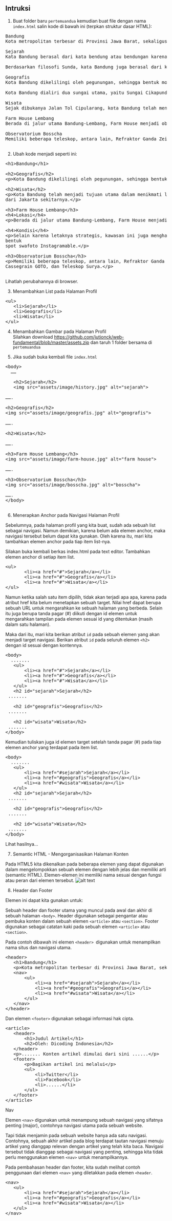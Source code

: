 ## Intruksi

1. Buat folder baru <code>pertemuandua</code> kemudian buat file dengan nama <code>index.html</code> salin kode di bawah ini (terpkan struktur dasar HTML):
<pre>
Bandung
Kota metropolitan terbesar di Provinsi Jawa Barat, sekaligus menjadi ibu kota provinsi tersebut.

Sejarah
Kata Bandung berasal dari kata bendung atau bendungan karena terbendungnya sungai Citarum oleh lava Gunung Tangkuban Parahu yang lalu membentuk telaga. Legenda yang diceritakan oleh orang-orang tua di Bandung mengatakan bahwa nama Bandung diambil dari sebuah kendaraan air yang terdiri dari dua perahu yang diikat berdampingan yang disebut perahu bandung yang digunakan oleh Bupati Bandung, R.A. Wiranatakusumah II, untuk melayari Ci Tarum dalam mencari tempat kedudukan kabupaten yang baru untuk menggantikan ibu kota yang lama di Dayeuhkolot.

Berdasarkan filosofi Sunda, kata Bandung juga berasal dari kalimat Nga-Bandung-an Banda Indung, yang merupakan kalimat sakral dan luhur karena mengandung nilai ajaran Sunda. Nga-Bandung-an artinya menyaksikan atau bersaksi. Banda adalah segala sesuatu yang berada di alam hidup yaitu di bumi dan atmosfer, baik makhluk hidup maupun benda mati. Sinonim dari banda adalah harta. Indung berarti Ibu atau Bumi, disebut juga sebagai Ibu Pertiwi tempat Banda berada.

Geografis
Kota Bandung dikelilingi oleh pegunungan, sehingga bentuk morfologi wilayahnya bagaikan sebuah mangkok raksasa, secara geografis kota ini terletak di tengah-tengah provinsi Jawa Barat, serta berada pada ketinggian ±768 m di atas permukaan laut, dengan titik tertinggi di berada di sebelah utara dengan ketinggian 1.050 meter di atas permukaan laut dan sebelah selatan merupakan kawasan rendah dengan ketinggian 675 meter di atas permukaan laut.

Kota Bandung dialiri dua sungai utama, yaitu Sungai Cikapundung dan Sungai Citarum beserta anak-anak sungainya yang pada umumnya mengalir ke arah selatan dan bertemu di Sungai Citarum. Dengan kondisi yang demikian, Bandung selatan sangat rentan terhadap masalah banjir terutama pada musim hujan.

Wisata
Sejak dibukanya Jalan Tol Cipularang, kota Bandung telah menjadi tujuan utama dalam menikmati liburan akhir pekan terutama dari masyarakat yang berasal dari Jakarta sekitarnya. Selain menjadi kota wisata belanja, kota Bandung juga dikenal dengan sejumlah besar bangunan lama berarsitektur peninggalan Belanda.

Farm House Lembang
Berada di jalur utama Bandung-Lembang, Farm House menjadi objek wisata yang tidak pernah sepi pengunjung. Selain karena letaknya strategis, kawasan ini juga menghadirkan nuansa wisata khas Eropa. Semua itu diterapkan dalam bentuk spot swafoto Instagramable.

Observatorium Bosscha
Memiliki beberapa teleskop, antara lain, Refraktor Ganda Zeiss, Schmidt Bimasakti, Refraktor Bamberg, Cassegrain GOTO, dan Teleskop Surya. Refraktor Ganda Zeiss adalah jenis teleskop terbesar untuk meneropong bintang. Benda ini diletakkan pada atap kubah sehingga saat teropong digunakan, atap tersebut harus dibuka. Observatorium Bosscha boleh dikunjungi oleh siapa pun, tanpa tiket. Namun, bagi yang ingin menggunakan teleskop Zeiss, wajib mendaftarkan diri. Untuk instansi atau lembaga pendidikan, diberikan jadwal hari Selasa sampai Jumat. Sementara itu, kunjungan individu dibuka setiap hari Sabtu.

</pre>

2. Ubah kode menjadi seperti ini:
<pre>
&lt;h1>Bandung&lt;/h1>

&lt;h2>Geografis&lt;/h2>
&lt;p>Kota Bandung dikelilingi oleh pegunungan, sehingga bentuk morfologi wilayahnya bagaikan sebuah mangkok raksasa&lt;/p>

&lt;h2>Wisata&lt;/h2>
&lt;p>Kota Bandung telah menjadi tujuan utama dalam menikmati liburan akhir pekan terutama dari masyarakat yang berasal
dari Jakarta sekitarnya.&lt;/p>

&lt;h3>Farm House Lembang&lt;/h3>
&lt;h4>Lokasi&lt;/h4>
&lt;p>Berada di jalur utama Bandung-Lembang, Farm House menjadi objek wisata yang tidak pernah sepi pengunjung.&lt;/p>

&lt;h4>Kondisi&lt;/h4>
&lt;p>Selain karena letaknya strategis, kawasan ini juga menghadirkan nuansa wisata khas Eropa. Semua itu diterapkan dalam
bentuk
spot swafoto Instagramable.&lt;/p>

&lt;h3>Observatorium Bosscha&lt;/h3>
&lt;p>Memiliki beberapa teleskop, antara lain, Refraktor Ganda Zeiss, Schmidt Bimasakti, Refraktor Bamberg,
Cassegrain GOTO, dan Teleskop Surya.&lt;/p>

</pre>

Lihatlah perubahannya di browser.

3. Menambahkan List pada Halaman Profil
<pre>
&lt;ul>
   &lt;li>Sejarah&lt;/li>
   &lt;li>Geografis&lt;/li>
   &lt;li>Wisata&lt;/li>
&lt;/ul>
</pre>

4. Menambahkan Gambar pada Halaman Profil <br>
   Silahkan download https://github.com/jutionck/web-fundamental/blob/master/assets.zip dan taruh 1 folder bersama di <code>pertemuandua</code>

5. Jika sudah buka kembali file <code>index.html</code>
<pre>
&lt;body>
  ……
 
   &lt;h2>Sejarah&lt;/h2>
   &lt;img src="assets/image/history.jpg" alt="sejarah">

…….

&lt;h2>Geografis&lt;/h2>
&lt;img src="assets/image/geografis.jpg" alt="geografis">

…….

&lt;h2>Wisata&lt;/h2>

…….

&lt;h3>Farm House Lembang&lt;/h3>
&lt;img src="assets/image/farm-house.jpg" alt="farm house">

…….

&lt;h3>Observatorium Bosscha&lt;/h3>
&lt;img src="assets/image/bosscha.jpg" alt="bosscha">

…….
&lt;/body>

</pre>

6. Menerapkan Anchor pada Navigasi Halaman Profil

Sebelumnya, pada halaman profil yang kita buat, sudah ada sebuah list sebagai navigasi. Namun demikian, karena belum ada elemen anchor, maka navigasi tersebut belum dapat kita gunakan. Oleh karena itu, mari kita tambahkan elemen anchor pada tiap item list-nya.

Silakan buka kembali berkas index.html pada text editor. Tambahkan elemen anchor di setiap item list.

<pre>
&lt;ul>
       &lt;li>&lt;a href="#">Sejarah&lt;/a>&lt;/li>
       &lt;li>&lt;a href="#">Geografis&lt;/a>&lt;/li>
       &lt;li>&lt;a href="#">Wisata&lt;/a>&lt;/li>
&lt;/ul>
</pre>

Namun ketika salah satu item dipilih, tidak akan terjadi apa apa, karena pada atribut href kita belum menetapkan sebuah target. Nilai href dapat berupa sebuah URL untuk mengarahkan ke sebuah halaman yang berbeda. Selain itu juga berupa tanda pagar (#) diikuti dengan id elemen untuk mengarahkan tampilan pada elemen sesuai id yang ditentukan (masih dalam satu halaman).

Maka dari itu, mari kita berikan atribut <code>id</code> pada sebuah elemen yang akan menjadi target navigasi. Berikan atribut <code>id</code> pada seluruh elemen <code>&lt;h2></code> dengan id sesuai dengan kontennya.

<pre>
&lt;body>
  .......
   &lt;ul>
       &lt;li>&lt;a href="#">Sejarah&lt;/a>&lt;/li>
       &lt;li>&lt;a href="#">Geografis&lt;/a>&lt;/li>
       &lt;li>&lt;a href="#">Wisata&lt;/a>&lt;/li>
   &lt;/ul>
   &lt;h2 id="sejarah">Sejarah&lt;/h2>
 .......
 
   &lt;h2 id="geografis">Geografis&lt;/h2>
 .......
 
   &lt;h2 id="wisata">Wisata&lt;/h2>
 .......
&lt;/body>
</pre>

Kemudian tuliskan juga id elemen target setelah tanda pagar (#) pada tiap elemen anchor yang terdapat pada item list.

<pre>
&lt;body>
  .......
   &lt;ul>
       &lt;li>&lt;a href="#sejarah">Sejarah&lt;/a>&lt;/li>
       &lt;li>&lt;a href="#geografis">Geografis&lt;/a>&lt;/li>
       &lt;li>&lt;a href="#wisata">Wisata&lt;/a>&lt;/li>
   &lt;/ul>
   &lt;h2 id="sejarah">Sejarah&lt;/h2>
 .......
 
   &lt;h2 id="geografis">Geografis&lt;/h2>
 .......
 
   &lt;h2 id="wisata">Wisata&lt;/h2>
 .......
&lt;/body>
</pre>

Lihat hasilnya...

7. Semantic HTML - Mengorganisasikan Halaman Konten

Pada HTML5 kita dikenalkan pada beberapa elemen yang dapat digunakan dalam mengelompokkan sebuah elemen dengan lebih jelas dan memiliki arti (semantic HTML). Elemen-elemen ini memiliki nama sesuai dengan fungsi atau peran dari elemen tersebut.
![alt text](https://github.com/jutionck/web-fundamental/blob/master/20191206102521bd0be43e0e63642d10922c8caf26d32d.png)

8. Header dan Footer

Elemen ini dapat kita gunakan untuk:

Sebuah header dan footer utama yang muncul pada awal dan akhir di sebuah halaman <code>&lt;body></code>.
Header digunakan sebagai pengantar atau pembuka konten dalam sebuah elemen <code>&lt;article></code> atau <code>&lt;section></code>.
Footer digunakan sebagai catatan kaki pada sebuah elemen <code>&lt;article></code> atau <code>&lt;section></code>.

Pada contoh dibawah ini elemen <code>&lt;header> </code>digunakan untuk menampilkan nama situs dan navigasi utama.

<pre>
&lt;header>
   &lt;h1>Bandung&lt;/h1>
   &lt;p>Kota metropolitan terbesar di Provinsi Jawa Barat, sekaligus menjadi ibu kota provinsi tersebut.&lt;/p>
   &lt;nav>
       &lt;ul>
           &lt;li>&lt;a href="#sejarah">Sejarah&lt;/a>&lt;/li>
           &lt;li>&lt;a href="#geografis">Geografis&lt;/a>&lt;/li>
           &lt;li>&lt;a href="#wisata">Wisata&lt;/a>&lt;/li>
       &lt;/ul>
   &lt;/nav>
&lt;/header>
</pre>

Dan elemen <code>&lt;footer></code> digunakan sebagai informasi hak cipta.

<pre>
&lt;article>
   &lt;header>
       &lt;h1>Judul Artikel&lt;/h1>
       &lt;h2>Oleh: Dicoding Indonesia&lt;/h2>
   &lt;/header>
   &lt;p>....... Konten artikel dimulai dari sini ......&lt;/p>
   &lt;footer>
       &lt;p>Bagikan artikel ini melalui&lt;/p>
       &lt;ul>
           &lt;li>Twitter&lt;/li>
           &lt;li>Facebook&lt;/li>
           &lt;li>......&lt;/li>
       &lt;/ul>
   &lt;/footer>
&lt;/article>
</pre>

Nav

Elemen <code>&lt;nav></code> digunakan untuk menampung sebuah navigasi yang sifatnya penting (major), contohnya navigasi utama pada sebuah website.

Tapi tidak menjamin pada sebuah website hanya ada satu navigasi. Contohnya, sebuah akhir artikel pada blog terdapat tautan navigasi menuju artikel yang dianggap relevan dengan artikel yang telah kita baca. Navigasi tersebut tidak dianggap sebagai navigasi yang penting, sehingga kita tidak perlu menggunakan elemen <code>&lt;nav></code> untuk menampilkannya.

Pada pembahasan header dan footer, kita sudah melihat contoh penggunaan dari elemen <code>&lt;nav></code> yang diletakkan pada elemen <code>&lt;header</code>.

<pre>
&lt;nav>
   &lt;ul>
       &lt;li>&lt;a href="#sejarah">Sejarah&lt;/a>&lt;/li>
       &lt;li>&lt;a href="#geografis">Geografis&lt;/a>&lt;/li>
       &lt;li>&lt;a href="#wisata">Wisata&lt;/a>&lt;/li>
   &lt;/ul>
&lt;/nav>
</pre>
